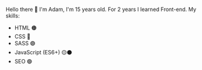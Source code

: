 Hello there 👋
I'm Adam, I'm 15 years old.
For 2 years I learned Front-end.
My skills:
- HTML 🟠
- CSS 🔵
- SASS 🟣
- JavaScript (ES6+) 🟡⚫
- SEO 🟢
